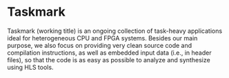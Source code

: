 # Taskmark

Taskmark (working title) is an ongoing collection of task-heavy applications ideal for heterogeneous CPU and FPGA systems. Besides our main purpose, we also focus on providing very clean source code and compilation instructions, as well as embedded input data (i.e., in header files), so that the code is as easy as possible to analyze and synthesize using HLS tools.

